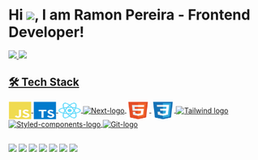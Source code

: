 <h1> Hi <img src="https://raw.githubusercontent.com/kaueMarques/kaueMarques/master/hi.gif" width="30px"/>, I am Ramon Pereira - Frontend Developer!</h1>
<div>
  <a href="https://github.com/RamonPereira88">
  <img height="160em" src="https://github-readme-stats.vercel.app/api?username=RamonPereira88&show_icons=true&theme=tokyonight&include_all_commits=true&count_private=true"/>
  <img height="160em" src="https://github-readme-stats.vercel.app/api/top-langs/?username=RamonPereira88&layout=compact&langs_count=7&theme=tokyonight"/>
</div>
  
## 🛠  Tech Stack
<div style="display: inline_block">
  <img align="center" alt="Javascript-logo" height="35" width="45" src="https://raw.githubusercontent.com/devicons/devicon/master/icons/javascript/javascript-plain.svg">
  <img align="center" alt="Typescript-logo" height="35" width="45" src="https://raw.githubusercontent.com/devicons/devicon/master/icons/typescript/typescript-plain.svg">
  <img align="center" alt="React-logo" height="35" width="45" src="https://raw.githubusercontent.com/devicons/devicon/master/icons/react/react-original.svg" />
  <img align="center" alt="Next-logo" height="40" width="45" src="https://cdn.jsdelivr.net/gh/devicons/devicon/icons/nextjs/nextjs-original-wordmark.svg" />
  <img align="center" alt="HTML5 Logo" height="35" width="45" src="https://raw.githubusercontent.com/devicons/devicon/master/icons/html5/html5-original.svg" />
  <img align="center" alt="CSS-logo" height="35" width="45" src="https://raw.githubusercontent.com/devicons/devicon/master/icons/css3/css3-original.svg" />
  <img align="center" alt="Tailwind logo" height="35" width="45" src="https://cdn.jsdelivr.net/gh/devicons/devicon/icons/tailwindcss/tailwindcss-plain.svg" />
  <img align="center" alt="Styled-components-logo" height="35" width="35" src="https://www.styled-components.com/atom.png" />
  <img align="center" alt="Git-logo" height="35" width="45" src="https://cdn.jsdelivr.net/gh/devicons/devicon/icons/git/git-original.svg" />
</div>
  
  ##
  
 
<div> 
  <a href="https://www.facebook.com/hugoramon.pereira" target="_blank"><img src="https://img.shields.io/badge/Facebook-1877F2?style=for-the-badge&logo=facebook&logoColor=white" target="_blank"></a>
  <a href="https://www.instagram.com/ramon_pereira_88/" target="_blank"><img src="https://img.shields.io/badge/-Instagram-%23E4405F?style=for-the-badge&logo=instagram&logoColor=white" target="_blank"></a>
  <a href="https://twitter.com/RamonPerTech" target="_blank"><img src="https://img.shields.io/badge/Twitter-1DA1F2?style=for-the-badge&logo=twitter&logoColor=white" target="_blank"></a>
  <a href="https://www.linkedin.com/in/ramon-pereira88" target="_blank"><img src="https://img.shields.io/badge/-LinkedIn-%230077B5?style=for-the-badge&logo=linkedin&logoColor=white" target="_blank"></a> 
  <a href = "mailto:ramone.techie@gmail.com"><img src="https://img.shields.io/badge/-Gmail-%23333?style=for-the-badge&logo=gmail&logoColor=white" target="_blank"></a>
    <a href="https://stackoverflow.com/users/10734990/ramon-pereira" target="_blank"><img src="https://img.shields.io/badge/Stack_Overflow-FE7A16?style=for-the-badge&logo=stack-overflow&logoColor=white" target="_blank"></a>
  <a href="https://t.me/Ramon_Pereira88" target="_blank"><img src="https://img.shields.io/badge/Telegram-2CA5E0?style=for-the-badge&logo=telegram&logoColor=white" target="_blank"></a>
</div>
